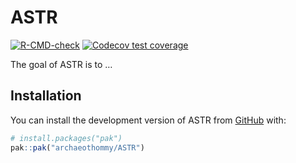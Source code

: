 
<!-- README.md is generated from README.Rmd. Please edit that file -->

# ASTR

<!-- badges: start -->

[![R-CMD-check](https://github.com/archaeothommy/ASTR/actions/workflows/R-CMD-check.yaml/badge.svg)](https://github.com/archaeothommy/ASTR/actions/workflows/R-CMD-check.yaml)
[![Codecov test
coverage](https://codecov.io/gh/archaeothommy/ASTR/graph/badge.svg)](https://app.codecov.io/gh/archaeothommy/ASTR)

<!-- badges: end -->

The goal of ASTR is to …

## Installation

You can install the development version of ASTR from
[GitHub](https://github.com/) with:

``` r
# install.packages("pak")
pak::pak("archaeothommy/ASTR")
```
